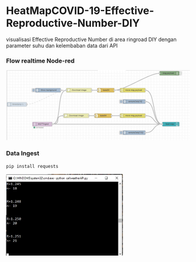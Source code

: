 # HeatMapCOVID-19-Effective-Reproductive-Number-DIY
visualisasi Effective Reproductive Number di area ringroad DIY dengan parameter suhu dan kelembaban data dari API

### Flow realtime Node-red
<img src=https://github.com/wimbuhAdi/HeatMapCOVID-19-Effective-Reproductive-Number-DIY/blob/master/Node-red%20HeatMap%20Visualizer/flow_heatmap.jpg width="720">

### Data Ingest
```
pip install requests
```
<img src=https://github.com/wimbuhAdi/HeatMapCOVID-19-Effective-Reproductive-Number-DIY/blob/master/Node-red%20HeatMap%20Visualizer/dataPULL.jpg width="320">
